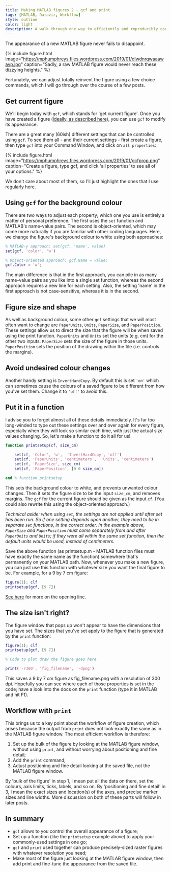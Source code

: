 ```yaml
---
title: Making MATLAB figures 2 - gcf and print
tags: [MATLAB, Dataviz, Workflow]
style: outline
color: light
description: A walk through one way to efficiently and reproducibly control the size, resolution and appearance of a MATLAB figure.
---
```


The appearance of a new MATLAB figure never fails to disappoint.

{% include figure.html image="https://mphumphreys.files.wordpress.com/2019/01/dlwdnrqwaaawavp.jpg" caption="Sadly, a raw MATLAB figure would never reach these dizzying heights." %}

Fortunately, we can adjust totally reinvent the figure using a few choice commands, which I will go through over the course of a few posts.

## Get current figure

We'll begin today with `gcf`, which stands for 'get current figure'. Once you have created a figure ([ideally, as described here](/blog/making-matlab-figures-1-basic-workflow)), you can use `gcf` to modify its appearance.

There are a great many (60ish) different settings that can be controlled using `gcf`. To see them all - and their current settings - first create a figure, then type `gcf` into your Command Window, and click on `all properties`:

{% include figure.html image="https://mphumphreys.files.wordpress.com/2019/01/gcfprop.png" caption="Create a figure, type gcf, and click 'all properties' to see all of your options." %}

We don't care about most of them, so I'll just highlight the ones that I use regularly here.

## Using `gcf` for the background colour

There are two ways to adjust each property; which one you use is entirely a matter of personal preference. The first uses the `set` function and MATLAB's name-value pairs. The second is object-oriented, which may come more naturally if you are familiar with other coding languages. Here, we change the figure's background colour to white using both approaches:

```matlab
% MATLAB-y approach: set(gcf, 'name', value)
set(gcf, 'color', 'w')

% Object-oriented approach: gcf.Name = value;
gcf.Color = 'w';
```

The main difference is that in the first approach, you can pile in as many name-value pairs as you like into a single set function, whereas the second approach requires a new line for each setting. Also, the setting 'name' in the first approach is not case-sensitive, whereas it is in the second.

## Figure size and shape

As well as background colour, some other `gcf` settings that we will most often want to change are `PaperUnits`, `Units`, `PaperSize`, and `PaperPosition`. These settings allow us to direct the size that the figure will be when saved using the print function. `PaperUnits` and `Units` set the units (e.g. cm) for the other two inputs. `PaperSize` sets the size of the figure in those units. `PaperPosition` sets the position of the drawing within the file (i.e. controls the margins).

## Avoid undesired colour changes

Another handy setting is `InvertHardCopy`. By default this is set `'on'` which can sometimes cause the colours of a saved figure to be different from how you've set them. Change it to `'off'` to avoid this.

## Put it in a function

I advise you to forget almost all of these details immediately. It's far too long-winded to type out these settings over and over again for every figure, especially when they will look so similar each time, with just the actual size values changing. So, let's make a function to do it all for us!

```matlab
function printsetup(cf, size_cm)

    set(cf, 'Color', 'w',  'InvertHardCopy', 'off')
    set(cf, 'PaperUnits', 'centimeters',  'Units', 'centimeters')
    set(cf, 'PaperSize', size_cm)
    set(cf, 'PaperPosition', [0 0 size_cm])

end % function printsetup
```

This sets the background colour to white, and prevents unwanted colour changes. Then it sets the figure size to be the input `size_cm`, and removes margins. The `gcf` for the current figure should be given as the input `cf`. (You could also rewrite this using the object-oriented approach.)

*Technical aside: when using `set`, the settings are not applied until after set has been run. So if one setting depends upon another, they need to be in separate `set` functions, in the correct order. In the example above, `PaperSize` and `PaperPosition` must come separately from and after `PaperUnits` and `Units`; if they were all within the same set function, then the default units would be used, instead of centimeters.*

Save the above function (as printsetup.m - MATLAB function files must have exactly the same name as the function) somewhere that's permanently on your MATLAB path. Now, whenever you make a new figure, you can just use this function with whatever size you want the final figure to be. For example, for a 9 by 7 cm figure:

```matlab
figure(1); clf
printsetup(gcf, [9 7])
```

[See here](/blog/making-matlab-figures-1-basic-workflow) for more on the opening line.

## The size isn't right?

The figure window that pops up won't appear to have the dimensions that you have set. The sizes that you've set apply to the figure that is generated by the `print` function:

```matlab
figure(1); clf
printsetup(gcf, [9 7])

% Code to plot draw the figure goes here

print('-r300', 'fig_filename', '-dpng')
```

This saves a 9 by 7 cm figure as fig_filename.png with a resolution of 300 dpi. Hopefully you can see where each of those properties is set in the code; have a look into the docs on the `print` function (type it in MATLAB and hit F1).

## Workflow with `print`

This brings us to a key point about the workflow of figure creation, which arises because the output from `print` does not look exactly the same as in the MATLAB figure window. The most efficient workflow is therefore:

  1. Set up the bulk of the figure by looking at the MATLAB figure window, without using `print`, and without worrying about positioning and fine detail;
  1. Add the `print` command;
  1. Adjust positioning and fine detail looking at the saved file, not the MATLAB figure window.

By 'bulk of the figure' in step 1, I mean put all the data on there, set the colours, axis limits, ticks, labels, and so on. By 'positioning and fine detail' in 3, I mean the exact sizes and location(s) of the axes, and precise marker sizes and line widths. More discussion on both of these parts will follow in later posts.

## In summary

  * `gcf` allows to you control the overall appearance of a figure;
  * Set up a function (like the `printsetup` example above) to apply your commonly-used settings in one go;
  * `gcf` and `print` used together can produce precisely-sized raster figures with whatever resolution you need;
  * Make most of the figure just looking at the MATLAB figure window, then add print and fine-tune the appearance from the saved file.
